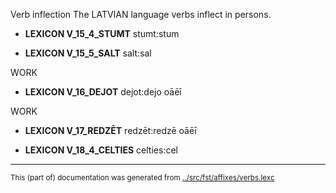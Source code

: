 Verb inflection
The LATVIAN language verbs inflect in persons.







 * **LEXICON V_15_4_STUMT** stumt:stum




 * **LEXICON V_15_5_SALT** salt:sal













WORK



 * **LEXICON V_16_DEJOT** dejot:dejo oāēī













WORK

 * **LEXICON V_17_REDZĒT** redzēt:redzē oāēī













 * **LEXICON V_18_4_CELTIES** celties:cel


























* * *
<small>This (part of) documentation was generated from [../src/fst/affixes/verbs.lexc](http://github.com/giellalt/lang-lav/blob/main/../src/fst/affixes/verbs.lexc)</small>